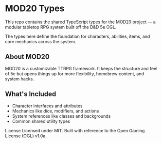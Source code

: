 # MOD20 Types

This repo contains the shared TypeScript types for the MOD20 project — a modular tabletop RPG system built off the D&D 5e OGL.

The types here define the foundation for characters, abilities, items, and core mechanics across the system.

## About MOD20

MOD20 is a customizable TTRPG framework. It keeps the structure and feel of 5e but opens things up for more flexibility, homebrew content, and system hacks.

## What's Included

- Character interfaces and attributes
- Mechanics like dice, modifiers, and actions
- System references like classes and backgrounds
- Common shared utility types

License
Licensed under MIT. Built with reference to the Open Gaming License (OGL) v1.0a.
